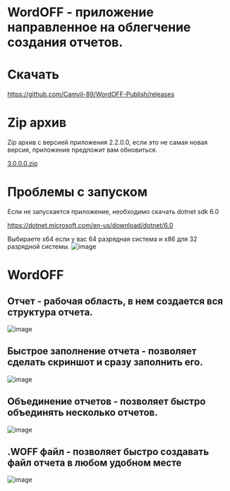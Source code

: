 # WordOFF - приложение направленное на облегчение создания отчетов.

# Скачать

https://github.com/Camyil-89/WordOFF-Publish/releases

# Zip архив
Zip архив с версией приложения 2.2.0.0, если это не самая новая версия, приложение предложит вам обновиться.

[3.0.0.0.zip](https://github.com/Camyil-89/WordOFF-Publish/files/10114120/3.0.0.0.zip)

# Проблемы с запуском

Если не запускается приложение, необходимо скачать dotnet sdk 6.0

https://dotnet.microsoft.com/en-us/download/dotnet/6.0

Выбираете x64 если у вас 64 разрядная система и x86 для 32 разрядной системы.
![image](https://user-images.githubusercontent.com/76705837/203860326-cecb8f0e-9a26-415b-a408-69a7588b92ce.png)

# WordOFF
## Отчет - рабочая область, в нем создается вся структура отчета.

![image](https://user-images.githubusercontent.com/76705837/205447981-efeb61fa-7a3e-4ae3-800b-77c98a2961ef.png)

## Быстрое заполнение отчета - позволяет сделать скриншот и сразу заполнить его.

![image](https://user-images.githubusercontent.com/76705837/205448384-1aa371e3-2b02-4cac-a664-809efdd96c79.png)

## Объединение отчетов - позволяет быстро объединять несколько отчетов.

![image](https://user-images.githubusercontent.com/76705837/205448186-2ab22063-ffff-4836-9646-3ad4cfd84f0e.png)

## .WOFF файл - позволяет быстро создавать файл отчета в любом удобном месте

![image](https://user-images.githubusercontent.com/76705837/205448545-0732c738-28bd-44c8-aaf9-1d9e044b9603.png)
